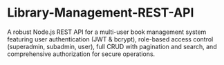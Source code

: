 # Library-Management-REST-API
A robust Node.js REST API for a multi-user book management system featuring user authentication (JWT &amp; bcrypt), role-based access control (superadmin, subadmin, user), full CRUD with pagination and search, and comprehensive authorization for secure operations.
